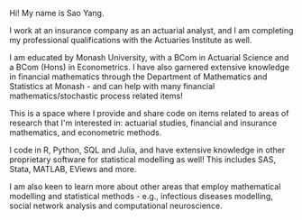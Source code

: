 Hi! My name is Sao Yang. 

I work at an insurance company as an actuarial analyst, and I am completing my professional qualifications with the Actuaries Institute as well. 

I am educated by Monash University, with a BCom in Actuarial Science and a BCom (Hons) in Econometrics. I have also garnered extensive knowledge in financial mathematics through the Department of Mathematics and Statistics at Monash - and can help with many financial mathematics/stochastic process related items!

This is a space where I provide and share code on items related to areas of research that I'm interested in: actuarial studies, financial and insurance mathematics, and econometric methods. 

I code in R, Python, SQL and Julia, and have extensive knowledge in other proprietary software for statistical modelling as well! This includes SAS, Stata, MATLAB, EViews and more. 

I am also keen to learn more about other areas that employ mathematical modelling and statistical methods - e.g., infectious diseases modelling, social network analysis and computational neuroscience. 

<!---
saoyanghew/saoyanghew is a ✨ special ✨ repository because its `README.md` (this file) appears on your GitHub profile.
You can click the Preview link to take a look at your changes.
--->
